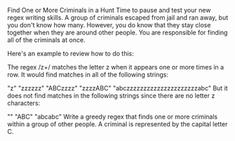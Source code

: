 Find One or More Criminals in a Hunt
Time to pause and test your new regex writing skills. A group of criminals escaped from jail and ran away, but you don't know how many. However, you do know that they stay close together when they are around other people. You are responsible for finding all of the criminals at once.

Here's an example to review how to do this:

The regex /z+/ matches the letter z when it appears one or more times in a row. It would find matches in all of the following strings:

"z"
"zzzzzz"
"ABCzzzz"
"zzzzABC"
"abczzzzzzzzzzzzzzzzzzzzzabc"
But it does not find matches in the following strings since there are no letter z characters:

""
"ABC"
"abcabc"
Write a greedy regex that finds one or more criminals within a group of other people. A criminal is represented by the capital letter C.